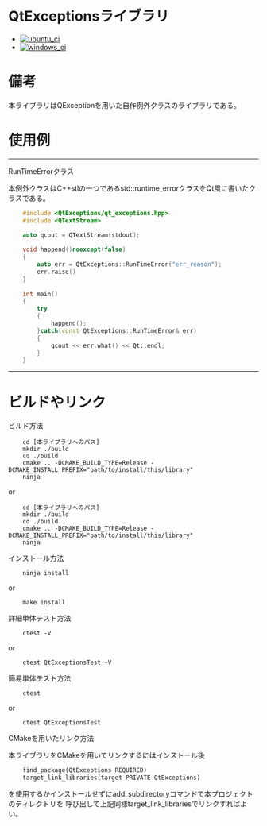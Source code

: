 # QtExceptionsライブラリ

- [![ubuntu_ci](https://github.com/DIODEELEGIA/QtExceptions/actions/workflows/ubuntu_ci.yml/badge.svg)](https://github.com/DIODEELEGIA/QtExceptions/actions/workflows/ubuntu_ci.yml)
- [![windows_ci](https://github.com/DIODEELEGIA/QtExceptions/actions/workflows/windows_ci.yml/badge.svg)](https://github.com/DIODEELEGIA/QtExceptions/actions/workflows/windows_ci.yml)

# 備考

本ライブラリはQExceptionを用いた自作例外クラスのライブラリである。

# 使用例

---

RunTimeErrorクラス

本例外クラスはC++stlの一つであるstd::runtime_errorクラスをQt風に書いたクラスである。

```c++
	#include <QtExceptions/qt_exceptions.hpp>
	#include <QTextStream>

	auto qcout = QTextStream(stdout);
		
	void happend()noexcept(false)
	{
		auto err = QtExceptions::RunTimeError("err_reason");
		err.raise()		
	}
		
	int main()
	{
		try
		{
			happend();
		}catch(const QtExceptions::RunTimeError& err)
		{
			qcout << err.what() << Qt::endl;
		}
	}
```

---

# ビルドやリンク

ビルド方法

```term
	cd [本ライブラリへのパス]
	mkdir ./build
	cd ./build
	cmake .. -DCMAKE_BUILD_TYPE=Release -DCMAKE_INSTALL_PREFIX="path/to/install/this/library"
	ninja
```
or

```term
	cd [本ライブラリへのパス]
	mkdir ./build
	cd ./build
	cmake .. -DCMAKE_BUILD_TYPE=Release -DCMAKE_INSTALL_PREFIX="path/to/install/this/library"
	ninja
```


インストール方法

```term
	ninja install
```
or
```term
	make install
```

詳細単体テスト方法

```term
	ctest -V
```

or

```term
	ctest QtExceptionsTest -V
```

簡易単体テスト方法

```term
	ctest
```

or

```term
	ctest QtExceptionsTest
```

CMakeを用いたリンク方法

本ライブラリをCMakeを用いてリンクするにはインストール後

```CMakeLists.txt
	find_package(QtExceptions REQUIRED)
	target_link_libraries(target PRIVATE QtExceptions)
```

を使用するかインストールせずにadd_subdirectoryコマンドで本プロジェクトのディレクトリを
呼び出して上記同様target_link_librariesでリンクすればよい。

